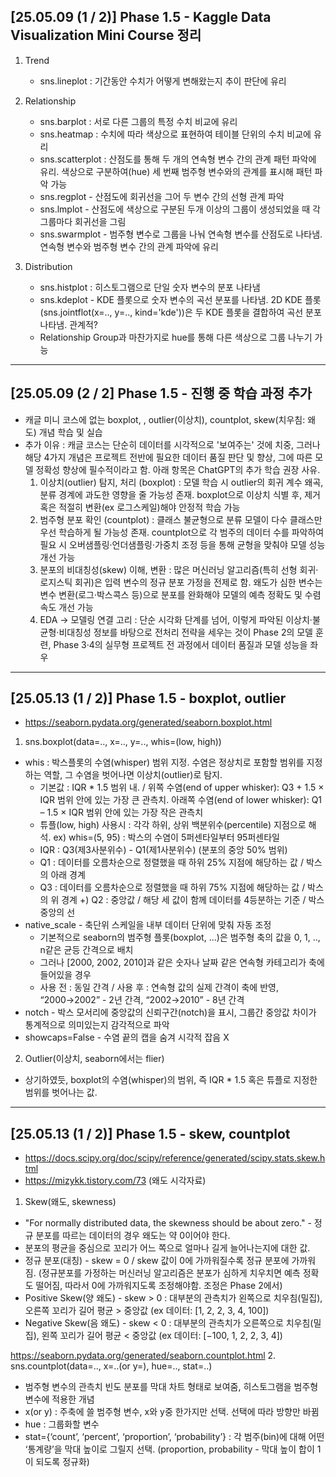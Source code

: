 ## [25.05.09 (1 / 2)] Phase 1.5 - Kaggle Data Visualization Mini Course 정리
1. Trend 
	- sns.lineplot : 기간동안 수치가 어떻게 변해왔는지 추이 판단에 유리

2. Relationship 
	- sns.barplot : 서로 다른 그룹의 특정 수치 비교에 유리
	- sns.heatmap : 수치에 따라 색상으로 표현하여 테이블 단위의 수치 비교에 유리
	- sns.scatterplot : 산점도를 통해 두 개의 연속형 변수 간의 관계 패턴 파악에 유리. 색상으로 구분하여(hue) 세 번째 범주형 변수와의 관계를 표시해 패턴 파악 가능
	- sns.regplot - 산점도에 회귀선을 그어 두 변수 간의 선형 관계 파악
	- sns.lmplot - 산점도에 색상으로 구분된 두개 이상의 그룹이 생성되었을 때 각 그룹마다 회귀선을 그림
	- sns.swarmplot - 범주형 변수로 그룹을 나눠 연속형 변수를 산점도로 나타냄. 연속형 변수와 범주형 변수 간의 관계 파악에 유리

3. Distribution
	- sns.histplot : 히스토그램으로 단일 숫자 변수의 분포 나타냄
	- sns.kdeplot - KDE 플롯으로 숫자 변수의 곡선 분포를 나타냄. 2D KDE 플롯(sns.jointflot(x=.., y=.., kind='kde'))은 두 KDE 플롯을 결합하여 곡선 분포 나타냄. 관계적?
	- Relationship Group과 마찬가지로 hue를 통해 다른 색상으로 그룹 나누기 가능

--- 
## [25.05.09 (2 / 2] Phase 1.5 - 진행 중 학습 과정 추가
- 캐글 미니 코스에 없는 boxplot, , outlier(이상치), countplot, skew(치우침: 왜도) 개념 학습 및 실습
- 추가 이유 : 캐글 코스는 단순히 데이터를 시각적으로 '보여주는' 것에 치중, 그러나 해당 4가지 개념은 프로젝트 전반에 필요한 데이터 품질 판단 및 향상, 그에 따른 모델 정확성 향상에 필수적이라고 함. 아래 항목은 ChatGPT의 추가 학습 권장 사유.
	1) 이상치(outlier) 탐지, 처리 (boxplot) : 모델 학습 시 outlier의 회귀 계수 왜곡, 분류 경계에 과도한 영향을 줄 가능성 존재. boxplot으로 이상치 식별 후, 제거 혹은 적절히 변환(ex 로그스케일)해야 안정적 학습 가능
	2) 범주형 분포 확인 (countplot) : 클래스 불균형으로 분류 모델이 다수 클래스만 우선 학습하게 될 가능성 존재. countplot으로 각 범주의 데이터 수를 파악하여 필요 시 오버샘플링·언더샘플링·가중치 조정 등을 통해 균형을 맞춰야 모델 성능 개선 가능
	3) 분포의 비대칭성(skew) 이해, 변환 : 많은 머신러닝 알고리즘(특히 선형 회귀·로지스틱 회귀)은 입력 변수의 정규 분포 가정을 전제로 함. 왜도가 심한 변수는 변수 변환(로그·박스콕스 등)으로 분포를 완화해야 모델의 예측 정확도 및 수렴 속도 개선 가능
	4) EDA → 모델링 연결 고리 : 단순 시각화 단계를 넘어, 이렇게 파악된 이상치·불균형·비대칭성 정보를 바탕으로 전처리 전략을 세우는 것이 Phase 2의 모델 훈련, Phase 3·4의 실무형 프로젝트 전 과정에서 데이터 품질과 모델 성능을 좌우

---
## [25.05.13 (1 / 2)] Phase 1.5 - boxplot, outlier
- https://seaborn.pydata.org/generated/seaborn.boxplot.html
1. sns.boxplot(data=.., x=.., y=.., whis=(low, high))
- whis : 박스플롯의 수염(whisper) 범위 지정. 수염은 정상치로 포함할 범위를 지정하는 역할, 그 수염을 벗어나면 이상치(outlier)로 탐지.
	- 기본값 : IQR * 1.5 범위 내. / 위쪽 수염(end of upper whisker): Q3 + 1.5 × IQR 범위 안에 있는 가장 큰 관측치. 아래쪽 수염(end of lower whisker): Q1 – 1.5 × IQR 범위 안에 있는 가장 작은 관측치
   	- 튜플(low, high) 사용시 : 각각 하위, 상위 백분위수(percentile) 지점으로 해석. ex) whis=(5, 95) : 박스의 수염이 5퍼센타일부터 95퍼센타일  
	- IQR : Q3(제3사분위수) - Q1(제1사분위수) (분포의 중앙 50% 범위)
   	- Q1 : 데이터를 오름차순으로 정렬했을 때 하위 25% 지점에 해당하는 값 / 박스의 아래 경계
   	- Q3 : 데이터를 오름차순으로 정렬했을 때 하위 75% 지점에 해당하는 값 / 박스의 위 경계
  	+) Q2 : 중앙값 / 해당 세 값이 함께 데이터를 4등분하는 기준 / 박스 중앙의 선
- native_scale - 축단위 스케일을 내부 데이터 단위에 맞춰 자동 조정 
	- 기본적으로 seaborn의 범주형 플롯(boxplot, ...)은 범주형 축의 값을 0, 1, .., n같은 균등 간격으로 배치
	- 그러나 [2000, 2002, 2010]과 같은 숫자나 날짜 같은 연속형 카테고리가 축에 들어있을 경우 
	- 사용 전 : 동일 간격 / 사용 후 : 연속형 값의 실제 간격이 축에 반영, “2000→2002” - 2년 간격, “2002→2010” - 8년 간격
- notch - 박스 모서리에 중앙값의 신뢰구간(notch)을 표시, 그룹간 중앙값 차이가 통계적으로 의미있는지 감각적으로 파악
- showcaps=False - 수염 끝의 캡을 숨겨 시각적 잡음 X

2. Outlier(이상치, seaborn에서는 flier)
- 상기하였듯, boxplot의 수염(whisper)의 범위, 즉 IQR * 1.5 혹은 튜플로 지정한 범위를 벗어나는 값.

---
## [25.05.13 (1 / 2)] Phase 1.5 - skew, countplot
- https://docs.scipy.org/doc/scipy/reference/generated/scipy.stats.skew.html
- https://mizykk.tistory.com/73 (왜도 시각자료)
1. Skew(왜도, skewness)
- "For normally distributed data, the skewness should be about zero." - 정규 분포를 따르는 데이터의 경우 왜도는 약 0이어야 한다.
- 분포의 평균을 중심으로 꼬리가 어느 쪽으로 얼마나 길게 늘어나는지에 대한 값.
- 정규 분포(대칭) - skew = 0 / skew 값이 0에 가까워질수록 정규 분포에 가까워짐. (정규분포를 가정하는 머신러닝 알고리즘은 분포가 심하게 치우치면 예측 정확도 떨어짐, 따라서 0에 가까워지도록 조정해야함. 조정은 Phase 2에서) 
- Positive Skew(양 왜도) - skew > 0 : 대부분의 관측치가 왼쪽으로 치우침(밀집), 오른쪽 꼬리가 길어 평균 > 중앙값 (ex 데이터: [1, 2, 2, 3, 4, 100])
- Negative Skew(음 왜도) - skew < 0 : 대부분의 관측치가 오른쪽으로 치우침(밀집), 왼쪽 꼬리가 길어 평균 < 중앙값 (ex 데이터: [−100, 1, 2, 2, 3, 4])

https://seaborn.pydata.org/generated/seaborn.countplot.html
2. sns.countplot(data=.., x=..(or y=), hue=.., stat=..)
- 범주형 변수의 관측치 빈도 분포를 막대 차트 형태로 보여줌, 히스토그램을 범주형 변수에 적용한 개념
- x(or y) : 주축에 쓸 범주형 변수, x와 y중 한가지만 선택. 선택에 따라 방향만 바뀜
- hue : 그룹화할 변수
- stat={‘count’, ‘percent’, ‘proportion’, ‘probability’} : 각 범주(bin)에 대해 어떤 ‘통계량’을 막대 높이로 그릴지 선택. (proportion, probability - 막대 높이 합이 1이 되도록 정규화)
